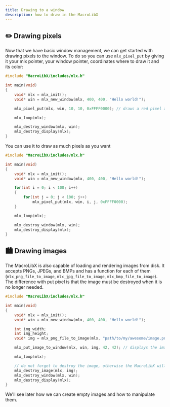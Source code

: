 ```yaml
---
title: Drawing to a window
description: how to draw in the MacroLibX
---
```


## ✏️ Drawing pixels
Now that we have basic window management, we can get started with drawing pixels to the window.
To do so you can use `mlx_pixel_put` by giving it your mlx pointer, your window pointer, coordinates where to draw it and its color:

```c
#include "MacroLibX/includes/mlx.h"

int main(void)
{
    void* mlx = mlx_init();
    void* win = mlx_new_window(mlx, 400, 400, "Hello world!");

    mlx_pixel_put(mlx, win, 10, 10, 0xFFFF0000); // draws a red pixel at x,y = 10,10

    mlx_loop(mlx);

    mlx_destroy_window(mlx, win);
    mlx_destroy_display(mlx);
}
```

You can use it to draw as much pixels as you want

```c
#include "MacroLibX/includes/mlx.h"

int main(void)
{
    void* mlx = mlx_init();
    void* win = mlx_new_window(mlx, 400, 400, "Hello world!");

    for(int i = 0; i < 100; i++)
    {
        for(int j = 0; j < 100; j++)
            mlx_pixel_put(mlx, win, i, j, 0xFFFF0000);
    }

    mlx_loop(mlx);

    mlx_destroy_window(mlx, win);
    mlx_destroy_display(mlx);
}
```

## 🏙️ Drawing images

The MacroLibX is also capable of loading and rendering images from disk. It accepts PNGs, JPEGs, and BMPs and has a function for each of them
(`mlx_png_file_to_image`, `mlx_jpg_file_to_image`, `mlx_bmp_file_to_image`).
The difference with put pixel is that the image must be destroyed when it is no longer needed.

```c
#include "MacroLibX/includes/mlx.h"

int main(void)
{
    void* mlx = mlx_init();
    void* win = mlx_new_window(mlx, 400, 400, "Hello world!");

    int img_width;
    int img_height;
    void* img = mlx_png_file_to_image(mlx, "path/to/my/awesome/image.png", &img_width, &img_height);

    mlx_put_image_to_window(mlx, win, img, 42, 42); // displays the image at x,y = 42,42

    mlx_loop(mlx);

    // do not forget to destroy the image, otherwise the MacroLibX will yell at you !
    mlx_destroy_image(mlx, img);
    mlx_destroy_window(mlx, win);
    mlx_destroy_display(mlx);
}
```

We'll see later how we can create empty images and how to manipulate them.
